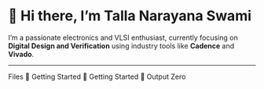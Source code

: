 # 👋 Hi there, I’m Talla Narayana Swami

I’m a passionate electronics and VLSI enthusiast, currently focusing on **Digital Design and Verification** using industry tools like **Cadence** and **Vivado**.

---
Files 
📂 Getting Started
    📂 Getting Started
    📂 Output Zero
